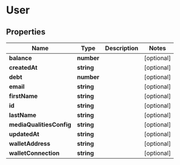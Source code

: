 
# User

## Properties

Name | Type | Description | Notes
------------ | ------------- | ------------- | -------------
**balance** | **number** |  |  [optional]
**createdAt** | **string** |  |  [optional]
**debt** | **number** |  |  [optional]
**email** | **string** |  |  [optional]
**firstName** | **string** |  |  [optional]
**id** | **string** |  |  [optional]
**lastName** | **string** |  |  [optional]
**mediaQualitiesConfig** | **string** |  |  [optional]
**updatedAt** | **string** |  |  [optional]
**walletAddress** | **string** |  |  [optional]
**walletConnection** | **string** |  |  [optional]




